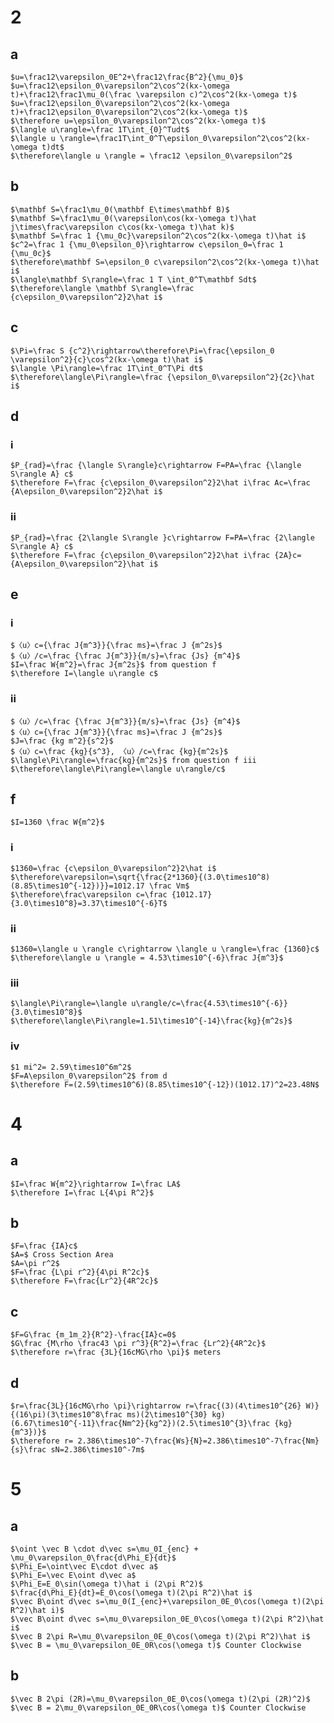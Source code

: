 # 2
## a
	$u=\frac12\varepsilon_0E^2+\frac12\frac{B^2}{\mu_0}$
	$u=\frac12\epsilon_0\varepsilon^2\cos^2(kx-\omega t)+\frac12\frac1\mu_0(\frac \varepsilon c)^2\cos^2(kx-\omega t)$
	$u=\frac12\epsilon_0\varepsilon^2\cos^2(kx-\omega t)+\frac12\epsilon_0\varepsilon^2\cos^2(kx-\omega t)$
	$\therefore u=\epsilon_0\varepsilon^2\cos^2(kx-\omega t)$
	$\langle u\rangle=\frac 1T\int_{0}^Tudt$
	$\langle u \rangle=\frac1T\int_0^T\epsilon_0\varepsilon^2\cos^2(kx-\omega t)dt$
	$\therefore\langle u \rangle = \frac12 \epsilon_0\varepsilon^2$
## b
	$\mathbf S=\frac1\mu_0(\mathbf E\times\mathbf B)$
	$\mathbf S=\frac1\mu_0(\varepsilon\cos(kx-\omega t)\hat j\times\frac\varepsilon c\cos(kx-\omega t)\hat k)$
	$\mathbf S=\frac 1 {\mu_0c}\varepsilon^2\cos^2(kx-\omega t)\hat i$
	$c^2=\frac 1 {\mu_0\epsilon_0}\rightarrow c\epsilon_0=\frac 1 {\mu_0c}$
	$\therefore\mathbf S=\epsilon_0 c\varepsilon^2\cos^2(kx-\omega t)\hat i$
	$\langle\mathbf S\rangle=\frac 1 T \int_0^T\mathbf Sdt$
	$\therefore\langle \mathbf S\rangle=\frac {c\epsilon_0\varepsilon^2}2\hat i$
## c
	$\Pi=\frac S {c^2}\rightarrow\therefore\Pi=\frac{\epsilon_0 \varepsilon^2}{c}\cos^2(kx-\omega t)\hat i$
	$\langle \Pi\rangle=\frac 1T\int_0^T\Pi dt$
	$\therefore\langle\Pi\rangle=\frac {\epsilon_0\varepsilon^2}{2c}\hat i$
## d
### i
	$P_{rad}=\frac {\langle S\rangle}c\rightarrow F=PA=\frac {\langle S\rangle A} c$
	$\therefore F=\frac {c\epsilon_0\varepsilon^2}2\hat i\frac Ac=\frac {A\epsilon_0\varepsilon^2}2\hat i$
### ii
	$P_{rad}=\frac {2\langle S\rangle }c\rightarrow F=PA=\frac {2\langle S\rangle A} c$
	$\therefore F=\frac {c\epsilon_0\varepsilon^2}2\hat i\frac {2A}c= {A\epsilon_0\varepsilon^2}\hat i$
## e
### i
	$〈u〉c={\frac J{m^3}}{\frac ms}=\frac J {m^2s}$
	$〈u〉/c=\frac {\frac J{m^3}}{m/s}=\frac {Js} {m^4}$
	$I=\frac W{m^2}=\frac J{m^2s}$ from question f
	$\therefore I=\langle u\rangle c$
### ii
	$〈u〉/c=\frac {\frac J{m^3}}{m/s}=\frac {Js} {m^4}$
	$〈u〉c={\frac J{m^3}}{\frac ms}=\frac J {m^2s}$
	$J=\frac {kg m^2}{s^2}$
	$〈u〉c=\frac {kg}{s^3}, 〈u〉/c=\frac {kg}{m^2s}$
	$\langle\Pi\rangle=\frac{kg}{m^2s}$ from question f iii
	$\therefore\langle\Pi\rangle=\langle u\rangle/c$
## f
	$I=1360 \frac W{m^2}$
### i

	$1360=\frac {c\epsilon_0\varepsilon^2}2\hat i$
	$\therefore\varepsilon=\sqrt{\frac{2*1360}{(3.0\times10^8)(8.85\times10^{-12})}}=1012.17 \frac Vm$
	$\therefore\frac\varepsilon c=\frac {1012.17}{3.0\times10^8}=3.37\times10^{-6}T$
### ii
	$1360=\langle u \rangle c\rightarrow \langle u \rangle=\frac {1360}c$
	$\therefore\langle u \rangle = 4.53\times10^{-6}\frac J{m^3}$
### iii
	$\langle\Pi\rangle=\langle u\rangle/c=\frac{4.53\times10^{-6}}{3.0\times10^8}$
	$\therefore\langle\Pi\rangle=1.51\times10^{-14}\frac{kg}{m^2s}$
### iv
	$1 mi^2= 2.59\times10^6m^2$
	$F=A\epsilon_0\varepsilon^2$ from d
	$\therefore F=(2.59\times10^6)(8.85\times10^{-12})(1012.17)^2=23.48N$
# 4
## a
	$I=\frac W{m^2}\rightarrow I=\frac LA$
	$\therefore I=\frac L{4\pi R^2}$
## b
	$F=\frac {IA}c$
	$A=$ Cross Section Area
	$A=\pi r^2$
	$F=\frac {L\pi r^2}{4\pi R^2c}$
	$\therefore F=\frac{Lr^2}{4R^2c}$
## c
	$F=G\frac {m_1m_2}{R^2}-\frac{IA}c=0$
	$G\frac {M\rho \frac43 \pi r^3}{R^2}=\frac {Lr^2}{4R^2c}$
	$\therefore r=\frac {3L}{16cMG\rho \pi}$ meters
## d
	$r=\frac{3L}{16cMG\rho \pi}\rightarrow r=\frac{(3)(4\times10^{26} W)}{(16\pi)(3\times10^8\frac ms)(2\times10^{30} kg)(6.67\times10^{-11}\frac{Nm^2}{kg^2})(2.5\times10^{3}\frac {kg}{m^3})}$
	$\therefore r= 2.386\times10^-7\frac{Ws}{N}=2.386\times10^-7\frac{Nm}{s}\frac sN=2.386\times10^-7m$
# 5
## a
	$\oint \vec B \cdot d\vec s=\mu_0I_{enc} + \mu_0\varepsilon_0\frac{d\Phi_E}{dt}$
	$\Phi_E=\oint\vec E\cdot d\vec a$
	$\Phi_E=\vec E\oint d\vec a$
	$\Phi_E=E_0\sin(\omega t)\hat i (2\pi R^2)$
	$\frac{d\Phi_E}{dt}=E_0\cos(\omega t)(2\pi R^2)\hat i$
	$\vec B\oint d\vec s=\mu_0(I_{enc}+\varepsilon_0E_0\cos(\omega t)(2\pi R^2)\hat i)$
	$\vec B\oint d\vec s=\mu_0\varepsilon_0E_0\cos(\omega t)(2\pi R^2)\hat i$
	$\vec B 2\pi R=\mu_0\varepsilon_0E_0\cos(\omega t)(2\pi R^2)\hat i$
	$\vec B = \mu_0\varepsilon_0E_0R\cos(\omega t)$ Counter Clockwise
## b
	$\vec B 2\pi (2R)=\mu_0\varepsilon_0E_0\cos(\omega t)(2\pi (2R)^2)$
	$\vec B = 2\mu_0\varepsilon_0E_0R\cos(\omega t)$ Counter Clockwise